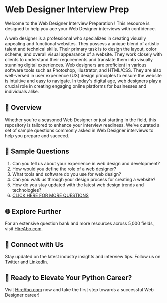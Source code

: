 # Web Designer Interview Prep

Welcome to the Web Designer Interview Preparation ! This resource is designed to help you ace your Web Designer interviews with confidence.

A web designer is a professional who specializes in creating visually appealing and functional websites. They possess a unique blend of artistic talent and technical skills. Their primary task is to design the layout, color scheme, and overall visual appearance of a website. They work closely with clients to understand their requirements and translate them into visually stunning digital experiences. Web designers are proficient in various software tools such as Photoshop, Illustrator, and HTML/CSS. They are also well-versed in user experience (UX) design principles to ensure the website is intuitive and easy to navigate. In today's digital age, web designers play a crucial role in creating engaging online platforms for businesses and individuals alike.

## 🚀 Overview

Whether you're a seasoned Web Designer or just starting in the field, this repository is tailored to enhance your interview readiness. We've curated a set of sample questions commonly asked in Web Designer interviews to help you prepare and succeed.

## 📝 Sample Questions

1. Can you tell us about your experience in web design and development?
2. How would you define the role of a web designer?
3. What tools and software do you use for web design?
4. Can you walk us through your design process for creating a website?
5. How do you stay updated with the latest web design trends and technologies?
6. [CLICK HERE FOR MORE QUESTIONS](https://hireabo.com/job/6_0_8/Web%20Designer)

## 🌐 Explore Further

For an extensive question bank and more resources across 5,000 fields, visit [HireAbo.com](https://www.hireabo.com).

## 📱 Connect with Us

Stay updated on the latest industry insights and interview tips. Follow us on [Twitter](https://twitter.com/hireabo) and [LinkedIn](https://www.linkedin.com/in/hire-abo-3609972a8/).

## 🚀 Ready to Elevate Your Python Career?

Visit [HireAbo.com](https://www.hireabo.com) now and take the first step towards a successful Web Designer career!